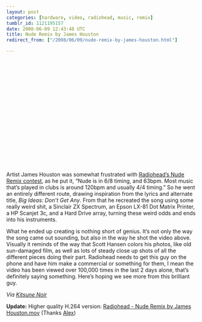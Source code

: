 ```yaml
---
layout: post
categories: [hardware, video, radiohead, music, remix]
tumblr_id: 1121195157  
date: 2008-06-09 12:43:48 UTC
title: Nude Remix by James Houston
redirect_from: ["/2008/06/09/nude-remix-by-james-houston.html"]

---
```


<object width="500" height="281">
<param name="allowfullscreen" value="true"></param>
<param name="allowscriptaccess" value="always"></param>
<param name="movie" value="http://www.vimeo.com/moogaloop.swf?clip_id=1109226&#038;server=www.vimeo.com&amp;show_title=1&amp;show_byline=1&amp;show_portrait=0&amp;color=ffffff&amp;fullscreen=1"></param><embed src="//www.vimeo.com/moogaloop.swf?clip_id=1109226&#038;server=www.vimeo.com&amp;show_title=1&amp;show_byline=1&amp;show_portrait=0&amp;color=ffffff&amp;fullscreen=1" type="application/x-shockwave-flash" allowfullscreen="true" allowscriptaccess="always" width="500" height="281"></embed></object>

Artist James Houston was somewhat frustrated with <a href="http://www.radioheadremix.com/">Radiohead&#8217;s Nude Remix contest</a>, as he put it, &#8220;Nude is in 6/8 timing, and 63bpm. Most music that&#8217;s played in clubs is around 120bpm and usually 4/4 timing.&#8221; So he went an entirely different route, drawing inspiration from the lyrics and alternate title, <i>Big Ideas: Don&#8217;t Get Any</i>. From that he recreated the song using some really weird shit, a Sinclair ZX Spectrum, an Epson LX-81 Dot Matrix Printer, a HP Scanjet 3c, and a Hard Drive array, turning these weird odds and ends into his instruments.

What he ended up creating is nothing short of genius. It&#8217;s not only the way the song came out sounding, but also in the way he shot the video above. Visually it reminds of the way that Scott Hansen colors his photos, like old sun-damaged film, as well as lots of steady close up shots of all the different pieces doing their part. Radiohead needs to get this guy on the phone and have him make a commercial or something for them, I mean the video has been viewed over 100,000 times in the last 2 days alone, that&#8217;s definitely saying something. Here&#8217;s hoping we see more from this brilliant guy.

<em>Via <a href="http://kitsunenoir.com/">Kitsune Noir</a></em>

<b>Update:</b> Higher quality H.264 version: <a href="http://hunch.se/stuff/Radiohead_-_Nude_Remix_by_James_Houston.mov" />Radiohead - Nude Remix by James Houston.mov</a> (Thanks <a href="http://alexkerber.com/">Alex</a>)
